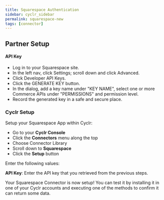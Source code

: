 ```yaml
---
title: Squarespace Authentication
sidebar: cyclr_sidebar
permalink: squarespace-new
tags: [connector]
---
```


## Partner Setup

#### API Key
*   Log in to your Squarespace site.
*   In the left nav, click Settings; scroll down and click Advanced.
*   Click Developer API Keys.
*   Click the GENERATE KEY button.
*   In the dialog, add a key name under "KEY NAME", select one or more Commerce APIs under "PERMISSIONS" and permission level.
*   Record the generated key in a safe and secure place.

### Cyclr Setup

Setup your Squarespace App within Cyclr:

*   Go to your **Cyclr Console**
*   Click the **Connectors** menu along the top
*   Choose Connector Library
*   Scroll down to **Squarespace**
*   Click the **Setup** button

Enter the following values:

**API Key**: Enter the API key that you retrieved from the previous steps.


Your Squarespace Connector is now setup! You can test it by installing it in one of your Cyclr accounts and executing one of the methods to confirm it can return some data.
